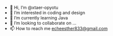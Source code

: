 - 👋 Hi, I’m @xtaer-opyotu
- 👀 I’m interested in coding and design
- 🌱 I’m currently learning Java
- 💞️ I’m looking to collaborate on ...
- 📫 How to reach me echeesther833@gmail.com

<!---
xtaer-opyotu/xtaer-opyotu is a ✨ special ✨ repository because its `README.md` (this file) appears on your GitHub profile.
You can click the Preview link to take a look at your changes.
--->
